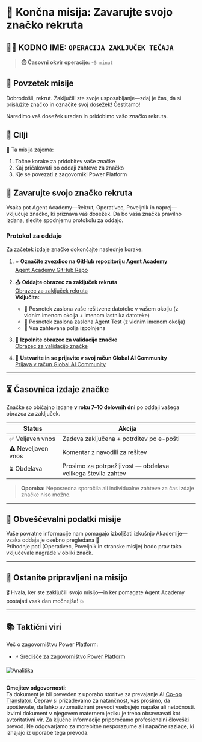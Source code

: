 <!--
CO_OP_TRANSLATOR_METADATA:
{
  "original_hash": "c309da91b8c84aad1ab6e8bbf25674df",
  "translation_date": "2025-10-21T00:06:29+00:00",
  "source_file": "docs/recruit/course-completion-badges-recruit/README.md",
  "language_code": "sl"
}
-->
# 🚨 Končna misija: Zavarujte svojo značko rekruta

## 🕵️‍♂️ KODNO IME: `OPERACIJA ZAKLJUČEK TEČAJA`

> **⏱️ Časovni okvir operacije:** `~5 minut`  

## 🎯 Povzetek misije

Dobrodošli, rekrut. Zaključili ste svoje usposabljanje—zdaj je čas, da si prislužite značko in označite svoj dosežek! Čestitamo!  

Naredimo vaš dosežek uraden in pridobimo vašo značko rekruta.

## 🔎 Cilji

📖 Ta misija zajema:

1. Točne korake za pridobitev vaše značke
1. Kaj pričakovati po oddaji zahteve za značko
1. Kje se povezati z zagovorniki Power Platform

## 🏅 Zavarujte svojo značko rekruta

Vsaka pot Agent Academy—Rekrut, Operativec, Poveljnik in naprej—vključuje značko, ki priznava vaš dosežek. Da bo vaša značka pravilno izdana, sledite spodnjemu protokolu za oddajo.

### Protokol za oddajo

Za začetek izdaje značke dokončajte naslednje korake:

1. ⭐ **Označite zvezdico na GitHub repozitoriju Agent Academy**  
   [Agent Academy GitHub Repo](https://github.com/microsoft/agent-academy)

1. 📤 **Oddajte obrazec za zaključek rekruta**  
   [Obrazec za zaključek rekruta](https://aka.ms/agent-academy-recruit/badge)  
   **Vključite:**
      * 📸 Posnetek zaslona vaše rešitvene datoteke v vašem okolju (z vidnim imenom okolja + imenom lastnika datoteke)
      * 📸 Posnetek zaslona zaslona Agent Test (z vidnim imenom okolja)
      * 📝 Vsa zahtevana polja izpolnjena

1. 🧾 **Izpolnite obrazec za validacijo značke**  
   [Obrazec za validacijo značke](https://aka.ms/agent-academy-recruit/form)

1. 🔐 **Ustvarite in se prijavite v svoj račun Global AI Community**  
   [Prijava v račun Global AI Community](https://globalai.community/auth/login)

---

## ⏳ Časovnica izdaje značke

Značke so običajno izdane **v roku 7–10 delovnih dni** po oddaji vašega obrazca za zaključek.

| Status           | Akcija                                    |
|------------------|-------------------------------------------|
| ✅ Veljaven vnos | Zadeva zaključena + potrditev po e-pošti  |
| ⚠️ Neveljaven vnos | Komentar z navodili za rešitev            |
| ⏳ Obdelava      | Prosimo za potrpežljivost — obdelava velikega števila zahtev |

> **Opomba:** Neposredna sporočila ali individualne zahteve za čas izdaje značke niso možne.

---

## 🧠 Obveščevalni podatki misije

Vaše povratne informacije nam pomagajo izboljšati izkušnjo Akademije—vsaka oddaja je osebno pregledana 💖  
Prihodnje poti (Operativec, Poveljnik in stranske misije) bodo prav tako vključevale nagrade v obliki značk.

---

## 📡 Ostanite pripravljeni na misijo

🎖 Hvala, ker ste zaključili svojo misijo—in ker pomagate Agent Academy postajati vsak dan močnejša! 💥

---

## 📚 Taktični viri

Več o zagovorništvu Power Platform:

* ⚡ [Središče za zagovorništvo Power Platform](https://aka.ms/power-advocates)

<!-- markdownlint-disable-next-line MD033 -->
<img src="https://m365-visitor-stats.azurewebsites.net/agent-academy/recruit/final-mission" alt="Analitika" />

---

**Omejitev odgovornosti**:  
Ta dokument je bil preveden z uporabo storitve za prevajanje AI [Co-op Translator](https://github.com/Azure/co-op-translator). Čeprav si prizadevamo za natančnost, vas prosimo, da upoštevate, da lahko avtomatizirani prevodi vsebujejo napake ali netočnosti. Izvirni dokument v njegovem maternem jeziku je treba obravnavati kot avtoritativni vir. Za ključne informacije priporočamo profesionalni človeški prevod. Ne odgovarjamo za morebitne nesporazume ali napačne razlage, ki izhajajo iz uporabe tega prevoda.